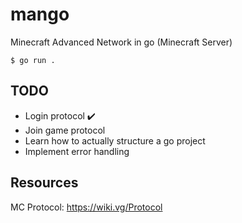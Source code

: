 # mango
Minecraft Advanced Network in go (Minecraft Server) 


`$ go run .`

## TODO
- Login protocol ✔️
- Join game protocol
- Learn how to actually structure a go project
- Implement error handling

## Resources

MC Protocol: https://wiki.vg/Protocol